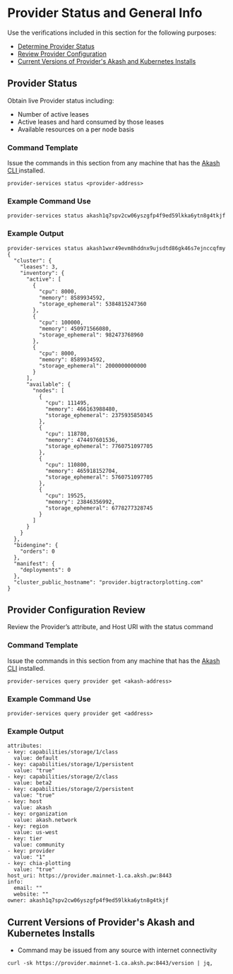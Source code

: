 # Provider Status and General Info

Use the verifications included in this section for the following purposes:

* [Determine Provider Status](provider-status-and-general-info.md#provider-status)
* [Review Provider Configuration](provider-status-and-general-info.md#provider-configuration-review)
* [Current Versions of Provider's Akash and Kubernetes Installs](provider-status-and-general-info.md#current-versions-of-providers-akash-and-kubernetes-installs)&#x20;

## Provider Status

Obtain live Provider status including:

* Number of active leases
* Active leases and hard consumed by those leases
* Available resources on a per node basis

### Command Template

Issue the commands in this section from any machine that has the [Akash CLI ](../../../other-resources/experimental/mainnet4-upgrade-docs/detailed-steps/)installed.

```
provider-services status <provider-address>
```

### Example Command Use

```
provider-services status akash1q7spv2cw06yszgfp4f9ed59lkka6ytn8g4tkjf
```

### Example Output

```
provider-services status akash1wxr49evm8hddnx9ujsdtd86gk46s7ejnccqfmy
{
  "cluster": {
    "leases": 3,
    "inventory": {
      "active": [
        {
          "cpu": 8000,
          "memory": 8589934592,
          "storage_ephemeral": 5384815247360
        },
        {
          "cpu": 100000,
          "memory": 450971566080,
          "storage_ephemeral": 982473768960
        },
        {
          "cpu": 8000,
          "memory": 8589934592,
          "storage_ephemeral": 2000000000000
        }
      ],
      "available": {
        "nodes": [
          {
            "cpu": 111495,
            "memory": 466163988480,
            "storage_ephemeral": 2375935850345
          },
          {
            "cpu": 118780,
            "memory": 474497601536,
            "storage_ephemeral": 7760751097705
          },
          {
            "cpu": 110800,
            "memory": 465918152704,
            "storage_ephemeral": 5760751097705
          },
          {
            "cpu": 19525,
            "memory": 23846356992,
            "storage_ephemeral": 6778277328745
          }
        ]
      }
    }
  },
  "bidengine": {
    "orders": 0
  },
  "manifest": {
    "deployments": 0
  },
  "cluster_public_hostname": "provider.bigtractorplotting.com"
}
```

## Provider Configuration Review

Review the Provider’s attribute, and Host URI with the status command

### Command Template

Issue the commands in this section from any machine that has the [Akash CLI](../../../other-resources/archived-resources/mainnet3-legacy-docs/detailed-steps/) installed.

```
provider-services query provider get <akash-address>
```

### Example Command Use

```
provider-services query provider get <address>
```

### Example Output

```
attributes:
- key: capabilities/storage/1/class
  value: default
- key: capabilities/storage/1/persistent
  value: "true"
- key: capabilities/storage/2/class
  value: beta2
- key: capabilities/storage/2/persistent
  value: "true"
- key: host
  value: akash
- key: organization
  value: akash.network
- key: region
  value: us-west
- key: tier
  value: community
- key: provider
  value: "1"
- key: chia-plotting
  value: "true"
host_uri: https://provider.mainnet-1.ca.aksh.pw:8443
info:
  email: ""
  website: ""
owner: akash1q7spv2cw06yszgfp4f9ed59lkka6ytn8g4tkjf
```

## Current Versions of Provider's Akash and Kubernetes Installs

* Command may be issued from any source with internet connectivity

```
curl -sk https://provider.mainnet-1.ca.aksh.pw:8443/version | jq,    
```
